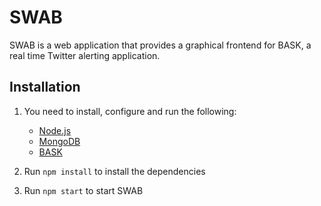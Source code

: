 SWAB
====

SWAB is a web application that provides a graphical frontend for BASK, a real time
Twitter alerting application.

Installation
---------------

1. You need to install, configure and run the following:
    - [Node.js](https://nodejs.org/)
    - [MongoDB](https://www.mongodb.org/)
    - [BASK](https://github.com/Team-Whitespace/BASK)

2. Run `npm install` to install the dependencies

3. Run `npm start` to start SWAB
